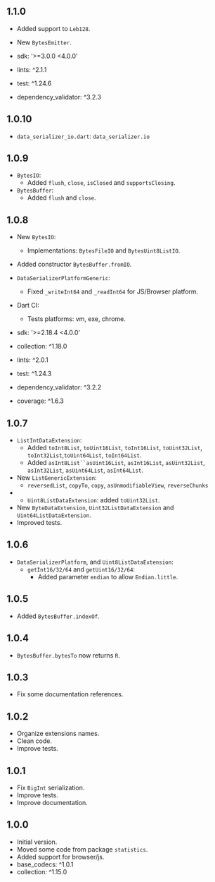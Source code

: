 ## 1.1.0

- Added support to `Leb128`.
- New `BytesEmitter`.

- sdk: '>=3.0.0 <4.0.0'
- lints: ^2.1.1
- test: ^1.24.6
- dependency_validator: ^3.2.3

## 1.0.10

- `data_serializer_io.dart`: `data_serializer.io`

## 1.0.9

- `BytesIO`:
  - Added `flush`, `close`, `isClosed` and `supportsClosing`.
- `BytesBuffer`:
  - Added `flush` and `close`.

## 1.0.8

- New `BytesIO`:
  - Implementations: `BytesFileIO` and `BytesUint8ListIO`.
- Added constructor `BytesBuffer.fromIO`.
- `DataSerializerPlatformGeneric`:
  - Fixed `_writeInt64` and `_readInt64` for JS/Browser platform.

- Dart CI:
  - Tests platforms: vm, exe, chrome. 

- sdk: '>=2.18.4 <4.0.0'
- collection: ^1.18.0
- lints: ^2.0.1
- test: ^1.24.3
- dependency_validator: ^3.2.2
- coverage: ^1.6.3

## 1.0.7

- `ListIntDataExtension`:
  - Added `toInt8List`, `toUint16List`, `toInt16List`,
    `toUint32List`, `toInt32List`,`toUint64List`, `toInt64List`.
  - Added `asInt8List``asUint16List`, `asInt16List`,
    `asUint32List`, `asInt32List`, `asUint64List`, `asInt64List`.
- New `ListGenericExtension`:
  - `reversedList`, `copyTo`, `copy`, `asUnmodifiableView`, `reverseChunks`
- - `Uint8ListDataExtension`: added `toUint32List`.
- New `ByteDataExtension`, `Uint32ListDataExtension` and `Uint64ListDataExtension`.
- Improved tests.

## 1.0.6

- `DataSerializerPlatform`, and `Uint8ListDataExtension`:
  - `getInt16/32/64` and `getUint16/32/64`:
    - Added parameter `endian` to allow `Endian.little`.

## 1.0.5

- Added `BytesBuffer.indexOf`.

## 1.0.4

- `BytesBuffer.bytesTo` now returns `R`.

## 1.0.3

- Fix some documentation references.

## 1.0.2

- Organize extensions names.
- Clean code.
- Improve tests.

## 1.0.1

- Fix `BigInt` serialization.
- Improve tests.
- Improve documentation.

## 1.0.0

- Initial version.
- Moved some code from package `statistics`.
- Added support for browser/js.
- base_codecs: ^1.0.1
- collection: ^1.15.0
